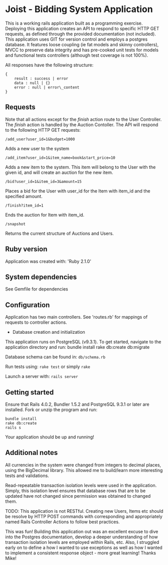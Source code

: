 # Joist - Bidding System Application

This is a working rails application built as a programming exercise. Deploying this application creates an API to respond to specific HTTP GET requests, as defined through the provided documentation (not included). This application uses GIT for version control and employs a postgres database. It features loose coupling (ie fat models and skinny controllers), MVCC to preserve data integrity and has pre-cooked unit tests for models and functional tests controllers (although test coverage is not 100%). 

All responses have the following structure:


    {
	    result : success | error
	    data : null | {}
	    error : null | error\_content
    }

## Requests

Note that all actions except for the *finish* action route to the User Controller. The *finish* action is handled by the Auction Contoller. The API will respond to the following HTTP GET requests:

    /add_user?user_id=1&budget=1000
Adds a new user to the system

    /add_item?user_id=1&item_name=book&start_price=10
Adds a new item to the system. This item will belong to the User with the given id, and will create an auction for the new item.

    /bid?user_id=1&item_id=3&amount=15
Places a bid for the User with user\_id for the Item with item\_id and the specified amount.

    /finish?item_id=1
Ends the auction for Item with item\_id. 

    /snapshot
Returns the current structure of Auctions and Users.


## Ruby version

Application was created with: 'Ruby 2.1.0'


## System dependencies

See Gemfile for dependencies


## Configuration

Application has two main controllers. See 'routes.rb' for mappings of requests to controller actions. 

* Database creation and initialization

This application runs on PostgreSQL (v9.3.1). To get started, navigate to the application directory and run:
    bundle install
    rake db:create db:migrate    

Database schema can be found in:
```db/schema.rb```

Run tests using:
```rake test``` or simply ```rake```

Launch a server with:
```rails server```

## Getting started

Ensure that Rails 4.0.2, Bundler 1.5.2 and PostgreSQL 9.3.1 or later are installed. Fork or unzip the program and run:
    
    bundle install    
    rake db:create    
    rails s    
    
Your application should be up and running!

## Additional notes

All currencies in the system were changed from integers to decimal places, using the BigDecimal library. This allowed me to build/learn more interesting tests and validations.

Read-repeatable transaction isolation levels were used in the application. Simply, this isolation level ensures that database rows that are to be updated have not changed since permission was obtained to changed them. 

TODO: This application is not RESTful. Creating new Users, Items etc should be resolve by HTTP POST commands with corresponding and appropriately named Rails Controller Actions to follow best practices. 

This was fun! Building this application out was an excellent excuse to dive into the Postgres documentation, develop a deeper understanding of how transaction isolation levels are employed within Rails, etc. Also, I struggled early on to define a how I wanted to use exceptions as well as how I wanted to implement a consistent response object - more great learning! Thanks Mike!


